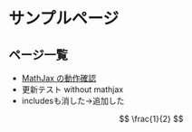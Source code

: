 # サンプルページ

## ページ一覧

- [MathJax の動作確認](./mathjax-test)
- 更新テスト without mathjax
- includesも消した→追加した

$$
\frac{1}{2}
$$
